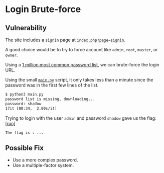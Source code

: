 # Login Brute-force

## Vulnerability

The site includes a `signin` page at [`index.php?page=signin`](http://darkly/?page=signin).

A good choice would be to try to force account like `admin`, `root`, `master`, or `owner`.

Using a [1 million most common password list](https://github.com/danielmiessler/SecLists/blob/master/Passwords/Common-Credentials/10-million-password-list-top-10000.txt), we can brute-force the login URL.

Using the small [`main.py`](./main.py) script, it only takes less than a minute since the password was in the first few lines of the list.
```bash
$ python3 main.py
password list is missing, downloading...
password: shadow       
17it [00:34,  2.00s/it]
```

Trying to login with the user `admin` and password `shadow` gave us the flag: [[run]](http://darkly/?page=signin&username=admin&password=shadow&Login=Login#)
```
The flag is : ... 
```

## Possible Fix

- Use a more complex password.
- Use a multiple-factor system.
